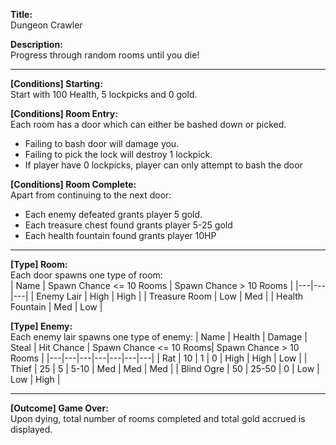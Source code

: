 **Title:**  
Dungeon Crawler 
  
**Description:**  
Progress through random rooms until you die!  
    
---    
    
**[Conditions] Starting:**  
Start with 100 Health, 5 lockpicks and 0 gold. 
  
**[Conditions] Room Entry:**  
Each room has a door which can either be bashed down or picked.  
* Failing to bash door will damage you.  
* Failing to pick the lock will destroy 1 lockpick.  
* If player have 0 lockpicks, player can only attempt to bash the door
  
**[Conditions] Room Complete:**  
Apart from continuing to the next door:  
* Each enemy defeated grants player 5 gold.  
* Each treasure chest found grants player 5-25 gold  
* Each health fountain found grants player 10HP
  
---
  
**[Type] Room:**  
Each door spawns one type of room:  
| Name | Spawn Chance <= 10 Rooms | Spawn Chance > 10 Rooms |
|---|---|---|
| Enemy Lair | High | High |
| Treasure Room | Low | Med |
| Health Fountain | Med | Low |

**[Type] Enemy:**  
Each enemy lair spawns one type of enemy:
| Name | Health | Damage | Steal | Hit Chance | Spawn Chance <= 10 Rooms|  Spawn Chance > 10 Rooms |
|---|---|---|---|---|---|---|
| Rat | 10 | 1 | 0 | High | High | Low |
| Thief | 25 | 5 | 5-10 | Med | Med | Med |
| Blind Ogre | 50 | 25-50 | 0 | Low | Low | High |
  
---
  
**[Outcome] Game Over:**  
Upon dying, total number of rooms completed and total gold accrued is displayed.
  
